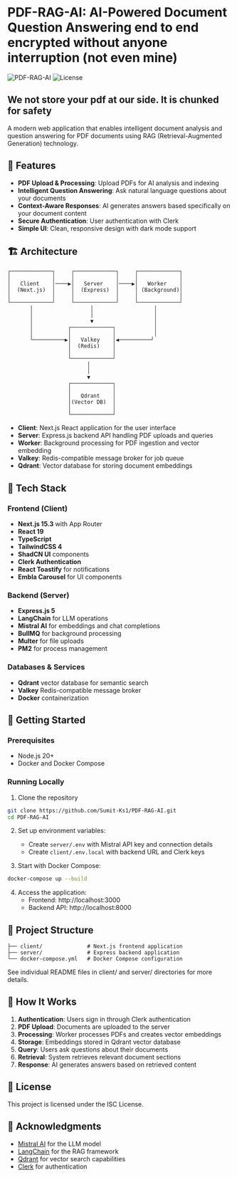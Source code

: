 # PDF-RAG-AI: AI-Powered Document Question Answering end to end encrypted without anyone interruption (not even mine)

![PDF-RAG-AI](https://img.shields.io/badge/PDF--RAG--AI-Document%20QA-blue)
![License](https://img.shields.io/badge/license-ISC-green)

## We not store your pdf at our side. It is chunked for safety

A modern web application that enables intelligent document analysis and question answering for PDF documents using RAG (Retrieval-Augmented Generation) technology.

## 🌟 Features

- **PDF Upload & Processing**: Upload PDFs for AI analysis and indexing
- **Intelligent Question Answering**: Ask natural language questions about your documents
- **Context-Aware Responses**: AI generates answers based specifically on your document content
- **Secure Authentication**: User authentication with Clerk
- **Simple UI**: Clean, responsive design with dark mode support

## 🏗️ Architecture

```
┌─────────────┐     ┌─────────────┐     ┌─────────────┐
│             │     │             │     │             │
│   Client    │────▶│   Server    │────▶│   Worker    │
│  (Next.js)  │     │  (Express)  │     │ (Background)│
│             │     │             │     │             │
└─────────────┘     └─────────────┘     └─────────────┘
       │                  │                   │
       │                  │                   │
       │                  ▼                   │
       │           ┌─────────────┐            │
       │           │             │            │
       └──────────▶│   Valkey    │◀──────────┘
                   │  (Redis)    │
                   │             │
                   └─────────────┘
                         │
                         │
                         ▼
                   ┌─────────────┐
                   │             │
                   │   Qdrant    │
                   │(Vector DB)  │
                   │             │
                   └─────────────┘
```

- **Client**: Next.js React application for the user interface
- **Server**: Express.js backend API handling PDF uploads and queries
- **Worker**: Background processing for PDF ingestion and vector embedding
- **Valkey**: Redis-compatible message broker for job queue
- **Qdrant**: Vector database for storing document embeddings

## 🔧 Tech Stack

### Frontend (Client)
- **Next.js 15.3** with App Router
- **React 19**
- **TypeScript**
- **TailwindCSS 4**
- **ShadCN UI** components
- **Clerk Authentication**
- **React Toastify** for notifications
- **Embla Carousel** for UI components

### Backend (Server)
- **Express.js 5**
- **LangChain** for LLM operations
- **Mistral AI** for embeddings and chat completions
- **BullMQ** for background processing
- **Multer** for file uploads
- **PM2** for process management

### Databases & Services
- **Qdrant** vector database for semantic search
- **Valkey** Redis-compatible message broker
- **Docker** containerization

## 🚀 Getting Started

### Prerequisites
- Node.js 20+
- Docker and Docker Compose

### Running Locally

1. Clone the repository
```bash
git clone https://github.com/Sumit-Ks1/PDF-RAG-AI.git
cd PDF-RAG-AI
```

2. Set up environment variables:
   - Create `server/.env` with Mistral API key and connection details
   - Create `client/.env.local` with backend URL and Clerk keys

3. Start with Docker Compose:
```bash
docker-compose up --build
```

4. Access the application:
   - Frontend: http://localhost:3000
   - Backend API: http://localhost:8000

## 📁 Project Structure

```
├── client/              # Next.js frontend application
├── server/              # Express backend application
└── docker-compose.yml   # Docker Compose configuration
```

See individual README files in client/ and server/ directories for more details.

## 🧩 How It Works

1. **Authentication**: Users sign in through Clerk authentication
2. **PDF Upload**: Documents are uploaded to the server
3. **Processing**: Worker processes PDFs and creates vector embeddings
4. **Storage**: Embeddings stored in Qdrant vector database
5. **Query**: Users ask questions about their documents
6. **Retrieval**: System retrieves relevant document sections
7. **Response**: AI generates answers based on retrieved content

## 📄 License

This project is licensed under the ISC License.

## 🙏 Acknowledgments

- [Mistral AI](https://mistral.ai/) for the LLM model
- [LangChain](https://langchain.com/) for the RAG framework
- [Qdrant](https://qdrant.tech/) for vector search capabilities
- [Clerk](https://clerk.dev/) for authentication